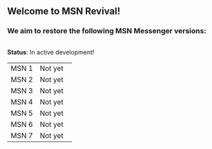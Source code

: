 ## Welcome to MSN Revival!
### We aim to restore the following MSN Messenger versions:

<div class="container">
	<div class="row">
		<div class="col-md-1 mx-auto text-center text-md-left">
			<img src="https://cdn.discordapp.com/attachments/1014575671915335680/1066673570966675506/wlm-logo.png" class="mb-3 mb-md0 protocol-icon" alt=""/>
		</div>
		<div class="col-md-11 pl-5 pr-5 text-center text-md-left align-self-center order-md-1">
			<p class="mb-3 mt-0"><strong>Status</strong>: In active development!</p>
		</div>
	</div>
	<div class="row">
		<div class="col-md-4 align-self-center">
			<table class="table table-sm table-bordered">
				<tbody>
				<tr>
					<td style="width: 45%;">
						<div class="float-left mr-1">
							<img src="//static.levelleap.com/sites/escargot.chat/icons/msn/1-3-sm.png" alt=""/>
						</div>
						MSN 1
					</td>
					<td class="table-success">Not yet<sup class="ml-1"></sup></td>
				</tr>
				<tr>
					<td>
						<div class="float-left mr-1">
							<img src="//static.levelleap.com/sites/escargot.chat/icons/msn/1-3-sm.png" alt=""/>
						</div>
						MSN 2
					</td>
					<td class="table-success">Not yet</td>
				</tr>
				<tr>
					<td>
						<div class="float-left mr-1">
							<img src="//static.levelleap.com/sites/escargot.chat/icons/msn/1-3-sm.png" alt=""/>
						</div>
						MSN 3
					</td>
					<td class="table-success">Not yet</td>
				</tr>
				<tr>
					<td>
						<div class="float-left mr-1">
							<img src="//static.levelleap.com/sites/escargot.chat/icons/msn/4-sm.png" alt=""/>
						</div>
						MSN 4
					</td>
					<td class="table-success">Not yet</td>
				</tr>
				<tr>
					<td>
						<div class="float-left mr-1">
							<img src="//static.levelleap.com/sites/escargot.chat/icons/msn/5-7-sm.png" alt=""/>
						</div>
						MSN 5
					</td>
					<td class="table-success">Not yet<sup class="ml-1"></sup></td>
				</tr>
				<tr>
					<td>
						<div class="float-left mr-1">
							<img src="//static.levelleap.com/sites/escargot.chat/icons/msn/5-7-sm.png" alt=""/>
						</div>
						MSN 6
					</td>
					<td class="table-success">Not yet<sup class="ml-1"></sup></td>
				</tr>
				<tr>
					<td>
						<div class="float-left mr-1">
							<img src="//static.levelleap.com/sites/escargot.chat/icons/msn/5-7-sm.png" alt=""/>
						</div>
						MSN 7
					</td>
					<td class="table-success">Not yet<sup class="ml-1"></sup></td>
				</tr>		
				
				
